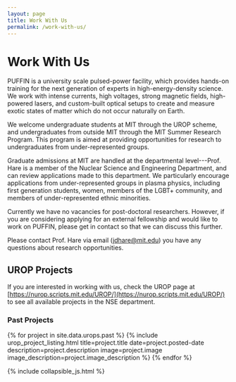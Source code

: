 ```yaml
---
layout: page
title: Work With Us
permalink: /work-with-us/
---
```


# Work With Us

PUFFIN is a university scale pulsed-power facility, which provides hands-on training for the next generation of experts in high-energy-density science. We work with intense currents, high voltages, strong magnetic fields, high-powered lasers, and custom-built optical setups to create and measure exotic states of matter which do not occur naturally on Earth.

We welcome undergraduate students at MIT through the UROP scheme, and undergraduates from outside MIT through the MIT Summer Research Program. This program is aimed at providing opportunities for research to undergraduates from under-represented groups.

Graduate admissions at MIT are handled at the departmental level---Prof. Hare is a member of the Nuclear Science and Engineering Department, and can review applications made to this department. We particularly encourage applications from under-represented groups in plasma physics, including first generation students, women, members of the LGBT+ community, and members of under-represented ethnic minorities.

Currently we have no vacancies for post-doctoral researchers. However, if you are considering applying for an external fellowship and would like to work on PUFFIN, please get in contact so that we can discuss this further.

Please contact Prof. Hare via email ([jdhare@mit.edu](mailto:jdhare@mit.edu))  you have any questions about research opportunities.

## UROP Projects
If you are interested in working with us, check the UROP page at [https://nurop.scripts.mit.edu/UROP/](https://nurop.scripts.mit.edu/UROP/) to see all available projects in the NSE department.

### Past Projects

<div class="urop-listings-container">
{% for project in site.data.urops.past %}
    {% include urop_project_listing.html 
        title=project.title
        date=project.posted-date
        description=project.description
        image=project.image
        image_description=project.image_description
    %}
{% endfor %}
</div>

{% include collapsible_js.html %}